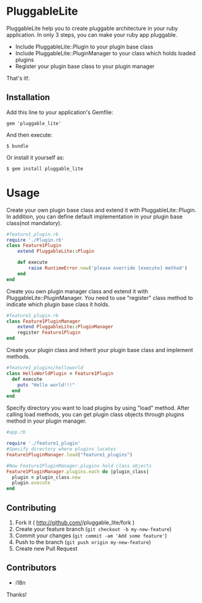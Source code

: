 # PluggableLite

PluggableLite help you to create pluggable architecture in your ruby application.
In only 3 steps, you can make your ruby app pluggable.

- Include PluggableLite::Plugin to your plugin base class
- Include PluggableLite::PluginManager to your class which holds loaded plugins
- Register your plugin base class to your plugin manager

That's it!.

## Installation

Add this line to your application's Gemfile:

    gem 'pluggable_lite'

And then execute:

    $ bundle

Or install it yourself as:

    $ gem install pluggable_lite

# Usage

Create your own plugin base class and extend it with PluggableLite::Plugin.
In addition, you can define default implementation in your plugin base class(not mandatory).

```ruby
#feature1_plugin.rb
require './Plugin.rb'
class Feature1Plugin
	extend PluggableLite::Plugin

	def execute
		raise RuntimeError.new('please override [execute] method')
	end
end
```

Create you own plugin manager class and extend it with PluggableLite::PluginManager.
You need to use "register" class method to indicate which plugin base class it holds.

```ruby
#feature1_plugin.rb
class Feature1PluginManager 
	extend PluggableLite::PluginManager
	register Feature1Plugin
end
```

Create your plugin class and inherit your plugin base class and implement methods.

```ruby
#feature1_plugins/helloworld
class HelloWorldPlugin < Feature1Plugin
  def execute
    puts "Hello world!!!"
  end
end
```

Specify directory you want to load plugins by using "load" method.
After calling load methods, you can get plugin class objects through plugins method in your plugin manager.

```ruby
#app.rb

require './feature1_plugin'
#Specify directory where plugins locates
Feature1PluginManager.load("feature1_plugins")

#Now Feature1PluginManager.plugins hold class objects
Feature1PluginManager.plugins.each do |plugin_class|
  plugin = plugin_class.new
  plugin.execute
end
```

## Contributing

1. Fork it ( http://github.com/<my-github-username>/pluggable_lite/fork )
2. Create your feature branch (`git checkout -b my-new-feature`)
3. Commit your changes (`git commit -am 'Add some feature'`)
4. Push to the branch (`git push origin my-new-feature`)
5. Create new Pull Request

## Contributors

- i18n

Thanks!